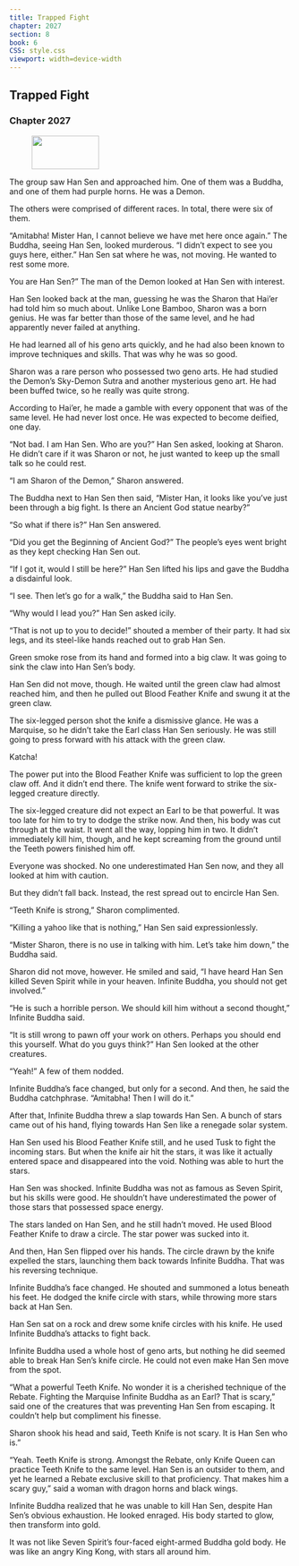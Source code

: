 ```yaml
---
title: Trapped Fight
chapter: 2027
section: 8
book: 6
CSS: style.css
viewport: width=device-width
---
```


## Trapped Fight

### Chapter 2027

<figure>
	<img src="../Images/gem.gif" alt="" id="gem" width="120" height="60" />
</figure>

The group saw Han Sen and approached him. One of them was a Buddha, and one of them had purple horns. He was a Demon.

The others were comprised of different races. In total, there were six of them.

“Amitabha! Mister Han, I cannot believe we have met here once again.” The Buddha, seeing Han Sen, looked murderous. “I didn’t expect to see you guys here, either.” Han Sen sat where he was, not moving. He wanted to rest some more.

You are Han Sen?” The man of the Demon looked at Han Sen with interest.

Han Sen looked back at the man, guessing he was the Sharon that Hai’er had told him so much about. Unlike Lone Bamboo, Sharon was a born genius. He was far better than those of the same level, and he had apparently never failed at anything.

He had learned all of his geno arts quickly, and he had also been known to improve techniques and skills. That was why he was so good.

Sharon was a rare person who possessed two geno arts. He had studied the Demon’s Sky-Demon Sutra and another mysterious geno art. He had been buffed twice, so he really was quite strong.

According to Hai’er, he made a gamble with every opponent that was of the same level. He had never lost once. He was expected to become deified, one day.

“Not bad. I am Han Sen. Who are you?” Han Sen asked, looking at Sharon. He didn’t care if it was Sharon or not, he just wanted to keep up the small talk so he could rest.

“I am Sharon of the Demon,” Sharon answered.

The Buddha next to Han Sen then said, “Mister Han, it looks like you’ve just been through a big fight. Is there an Ancient God statue nearby?”

“So what if there is?” Han Sen answered.

“Did you get the Beginning of Ancient God?” The people’s eyes went bright as they kept checking Han Sen out.

“If I got it, would I still be here?” Han Sen lifted his lips and gave the Buddha a disdainful look.

“I see. Then let’s go for a walk,” the Buddha said to Han Sen.

“Why would I lead you?” Han Sen asked icily.

“That is not up to you to decide!” shouted a member of their party. It had six legs, and its steel-like hands reached out to grab Han Sen.

Green smoke rose from its hand and formed into a big claw. It was going to sink the claw into Han Sen’s body.

Han Sen did not move, though. He waited until the green claw had almost reached him, and then he pulled out Blood Feather Knife and swung it at the green claw.

The six-legged person shot the knife a dismissive glance. He was a Marquise, so he didn’t take the Earl class Han Sen seriously. He was still going to press forward with his attack with the green claw.

Katcha!

The power put into the Blood Feather Knife was sufficient to lop the green claw off. And it didn’t end there. The knife went forward to strike the six-legged creature directly.

The six-legged creature did not expect an Earl to be that powerful. It was too late for him to try to dodge the strike now. And then, his body was cut through at the waist. It went all the way, lopping him in two. It didn’t immediately kill him, though, and he kept screaming from the ground until the Teeth powers finished him off.

Everyone was shocked. No one underestimated Han Sen now, and they all looked at him with caution.

But they didn’t fall back. Instead, the rest spread out to encircle Han Sen.

“Teeth Knife is strong,” Sharon complimented.

“Killing a yahoo like that is nothing,” Han Sen said expressionlessly.

“Mister Sharon, there is no use in talking with him. Let’s take him down,” the Buddha said.

Sharon did not move, however. He smiled and said, “I have heard Han Sen killed Seven Spirit while in your heaven. Infinite Buddha, you should not get involved.”

“He is such a horrible person. We should kill him without a second thought,” Infinite Buddha said.

“It is still wrong to pawn off your work on others. Perhaps you should end this yourself. What do you guys think?” Han Sen looked at the other creatures.

“Yeah!” A few of them nodded.

Infinite Buddha’s face changed, but only for a second. And then, he said the Buddha catchphrase. “Amitabha! Then I will do it.”

After that, Infinite Buddha threw a slap towards Han Sen. A bunch of stars came out of his hand, flying towards Han Sen like a renegade solar system.

Han Sen used his Blood Feather Knife still, and he used Tusk to fight the incoming stars. But when the knife air hit the stars, it was like it actually entered space and disappeared into the void. Nothing was able to hurt the stars.

Han Sen was shocked. Infinite Buddha was not as famous as Seven Spirit, but his skills were good. He shouldn’t have underestimated the power of those stars that possessed space energy.

The stars landed on Han Sen, and he still hadn’t moved. He used Blood Feather Knife to draw a circle. The star power was sucked into it.

And then, Han Sen flipped over his hands. The circle drawn by the knife expelled the stars, launching them back towards Infinite Buddha. That was his reversing technique.

Infinite Buddha’s face changed. He shouted and summoned a lotus beneath his feet. He dodged the knife circle with stars, while throwing more stars back at Han Sen.

Han Sen sat on a rock and drew some knife circles with his knife. He used Infinite Buddha’s attacks to fight back.

Infinite Buddha used a whole host of geno arts, but nothing he did seemed able to break Han Sen’s knife circle. He could not even make Han Sen move from the spot.

“What a powerful Teeth Knife. No wonder it is a cherished technique of the Rebate. Fighting the Marquise Infinite Buddha as an Earl? That is scary,” said one of the creatures that was preventing Han Sen from escaping. It couldn’t help but compliment his finesse.

Sharon shook his head and said, Teeth Knife is not scary. It is Han Sen who is.”

“Yeah. Teeth Knife is strong. Amongst the Rebate, only Knife Queen can practice Teeth Knife to the same level. Han Sen is an outsider to them, and yet he learned a Rebate exclusive skill to that proficiency. That makes him a scary guy,” said a woman with dragon horns and black wings.

Infinite Buddha realized that he was unable to kill Han Sen, despite Han Sen’s obvious exhaustion. He looked enraged. His body started to glow, then transform into gold.

It was not like Seven Spirit’s four-faced eight-armed Buddha gold body. He was like an angry King Kong, with stars all around him.